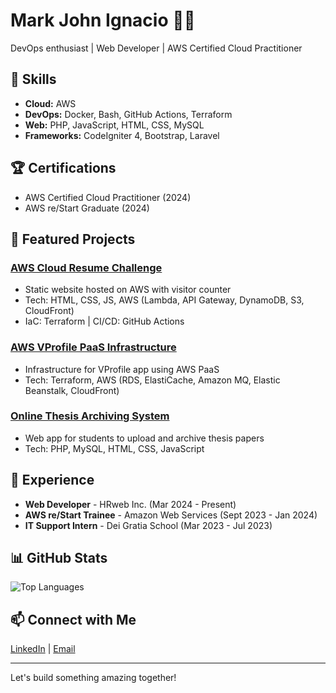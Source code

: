 # Mark John Ignacio 👨‍💻

DevOps enthusiast | Web Developer | AWS Certified Cloud Practitioner

## 🚀 Skills
- **Cloud:** AWS
- **DevOps:** Docker, Bash, GitHub Actions, Terraform
- **Web:** PHP, JavaScript, HTML, CSS, MySQL
- **Frameworks:** CodeIgniter 4, Bootstrap, Laravel

## 🏆 Certifications
- AWS Certified Cloud Practitioner (2024)
- AWS re/Start Graduate (2024)

## 🌟 Featured Projects

### [AWS Cloud Resume Challenge](https://www.markjohnignacio.com/)
- Static website hosted on AWS with visitor counter
- Tech: HTML, CSS, JS, AWS (Lambda, API Gateway, DynamoDB, S3, CloudFront)
- IaC: Terraform | CI/CD: GitHub Actions

### [AWS VProfile PaaS Infrastructure](https://github.com/mark-john-ignacio/AWS-Vprofile-PAAS)
- Infrastructure for VProfile app using AWS PaaS
- Tech: Terraform, AWS (RDS, ElastiCache, Amazon MQ, Elastic Beanstalk, CloudFront)

### [Online Thesis Archiving System](https://github.com/mark-john-ignacio/cvsu-otas.git)
- Web app for students to upload and archive thesis papers
- Tech: PHP, MySQL, HTML, CSS, JavaScript

## 💼 Experience
- **Web Developer** - HRweb Inc. (Mar 2024 - Present)
- **AWS re/Start Trainee** - Amazon Web Services (Sept 2023 - Jan 2024)
- **IT Support Intern** - Dei Gratia School (Mar 2023 - Jul 2023)

## 📊 GitHub Stats
![Top Languages](https://github-readme-stats.vercel.app/api/top-langs/?username=mark-john-ignacio&layout=compact&theme=radical)

## 📫 Connect with Me
[LinkedIn](https://www.linkedin.com/in/mark-john-ignacio) | [Email](mailto:markme44.mm@gmail.com)

---
Let's build something amazing together!
